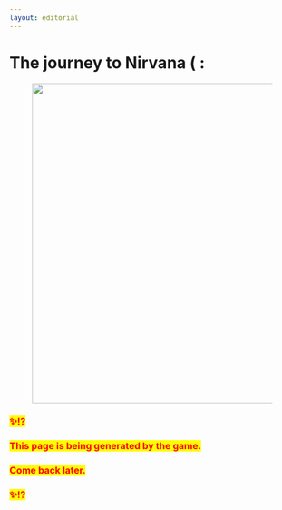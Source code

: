 ```yaml
---
layout: editorial
---
```


# The journey to Nirvana ( :

<figure><img src="../../../../../../.gitbook/assets/pexels-btgl-♡-18778017.jpg" alt="" width="563"><figcaption></figcaption></figure>

### <mark style="color:red;">✨⁉️</mark>&#x20;

### <mark style="color:red;">This page is being generated by the game.</mark>&#x20;

### <mark style="color:red;">Come back later.</mark>

### <mark style="color:red;">✨⁉️</mark>
